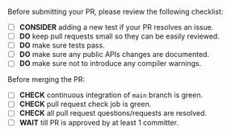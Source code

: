 Before submitting your PR, please review the following checklist:

- [ ] **CONSIDER** adding a new test if your PR resolves an issue.
- [ ] **DO** keep pull requests small so they can be easily reviewed.
- [ ] **DO** make sure tests pass.
- [ ] **DO** make sure any public APIs changes are documented.
- [ ] **DO** make sure not to introduce any compiler warnings.

Before merging the PR:

- [ ] **CHECK** continuous integration of `main` branch is green.
- [ ] **CHECK** pull request check job is green.
- [ ] **CHECK** all pull request questions/requests are resolved.
- [ ] **WAIT** till PR is approved by at least 1 committer.
